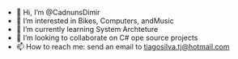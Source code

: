 - 👋 Hi, I’m @CadnunsDimir
- 👀 I’m interested in Bikes, Computers, andMusic
- 🌱 I’m currently learning System Archteture
- 💞️ I’m looking to collaborate on C# ope source projects
- 📫 How to reach me: send an email to tiagosilva.tj@hotmail.com

<!---
CadnunsDimir/CadnunsDimir is a ✨ special ✨ repository because its `README.md` (this file) appears on your GitHub profile.
You can click the Preview link to take a look at your changes.
--->
